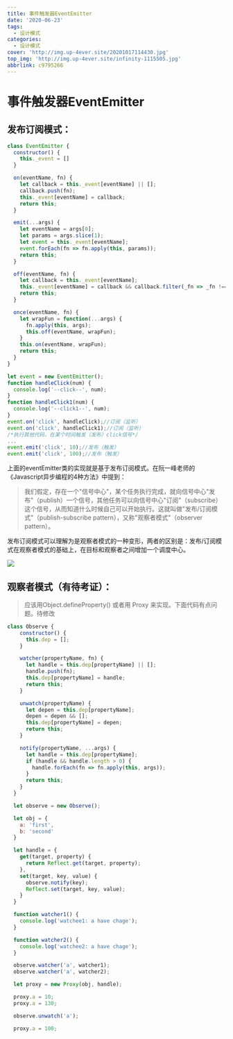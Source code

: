 ```yaml
---
title: 事件触发器EventEmitter
date: '2020-06-23'
tags:
  - 设计模式
categories:
  - 设计模式
cover: 'http://img.up-4ever.site/20201017114430.jpg'
top_img: 'http://img.up-4ever.site/infinity-1115505.jpg'
abbrlink: c9795266
---
```

# 事件触发器EventEmitter

## 发布订阅模式：

```javascript
class EventEmitter {
  constructor() {
    this._event = []
  }

  on(eventName, fn) {
    let callback = this._event[eventName] || [];
    callback.push(fn);
    this._event[eventName] = callback;
    return this;
  }

  emit(...args) {
    let eventName = args[0];
    let params = args.slice(1);
    let event = this._event[eventName];
    event.forEach(fn => fn.apply(this, params));
    return this;
  }

  off(eventName, fn) {
    let callback = this._event[eventName];
    this._event[eventName] = callback && callback.filter(_fn => _fn !== fn);
    return this;
  }

  once(eventName, fn) {
    let wrapFun = function(...args) {
      fn.apply(this, args);
      this.off(eventName, wrapFun);
    }
    this.on(eventName, wrapFun);
    return this;
  }
}

let event = new EventEmitter();
function handleClick(num) {
  console.log('--click--', num);
}
function handleClick1(num) {
  console.log('--click1--', num);
}
event.on('click', handleClick);//订阅（监听）
event.on('click', handleClick1);//订阅（监听）
/*执行其他代码，在某个时间触发（发布）click信号*/
...
event.emit('click', 10);//发布（触发）
event.emit('click', 100);//发布（触发）
```

上面的eventEmitter类的实现就是基于发布订阅模式。在阮一峰老师的《Javascript异步编程的4种方法》中提到：

>我们假定，存在一个"信号中心"，某个任务执行完成，就向信号中心"发布"（publish）一个信号，其他任务可以向信号中心"订阅"（subscribe）这个信号，从而知道什么时候自己可以开始执行。这就叫做"发布/订阅模式"（publish-subscribe pattern），又称"观察者模式"（observer pattern）。

发布订阅模式可以理解为是观察者模式的一种变形，两者的区别是：发布/订阅模式在观察者模式的基础上，在目标和观察者之间增加一个调度中心。

![](http://img.up-4ever.site/20201017114430.jpg)

## 观察者模式（有待考证）：

>应该用Object.defineProperty() 或者用 Proxy 来实现。下面代码有点问题。待修改

```javascript
class Observe {
    constructor() {
      this.dep = [];
    }

    watcher(propertyName, fn) {
      let handle = this.dep[propertyName] || [];
      handle.push(fn);
      this.dep[propertyName] = handle;
      return this;
    }

    unwatch(propertyName) {
      let depen = this.dep[propertyName];
      depen = depen && [];
      this.dep[propertyName] = depen;
      return this;
    }

    notify(propertyName, ...args) {
      let handle = this.dep[propertyName];
      if (handle && handle.length > 0) {
        handle.forEach(fn => fn.apply(this, args));
      }
      return this;
    }
  }

  let observe = new Observe();

  let obj = {
    a: 'first',
    b: 'second'
  }

  let handle = {
    get(target, property) {
      return Reflect.get(target, property);
    },
    set(target, key, value) {
      observe.notify(key);
      Reflect.set(target, key, value);
    }
  }

  function watcher1() {
    console.log('watchee1: a have chage');
  }

  function watcher2() {
    console.log('watchee2: a have chage');
  }

  observe.watcher('a', watcher1);
  observe.watcher('a', watcher2);

  let proxy = new Proxy(obj, handle);

  proxy.a = 10;
  proxy.a = 130;

  observe.unwatch('a');

  proxy.a = 100;
```
